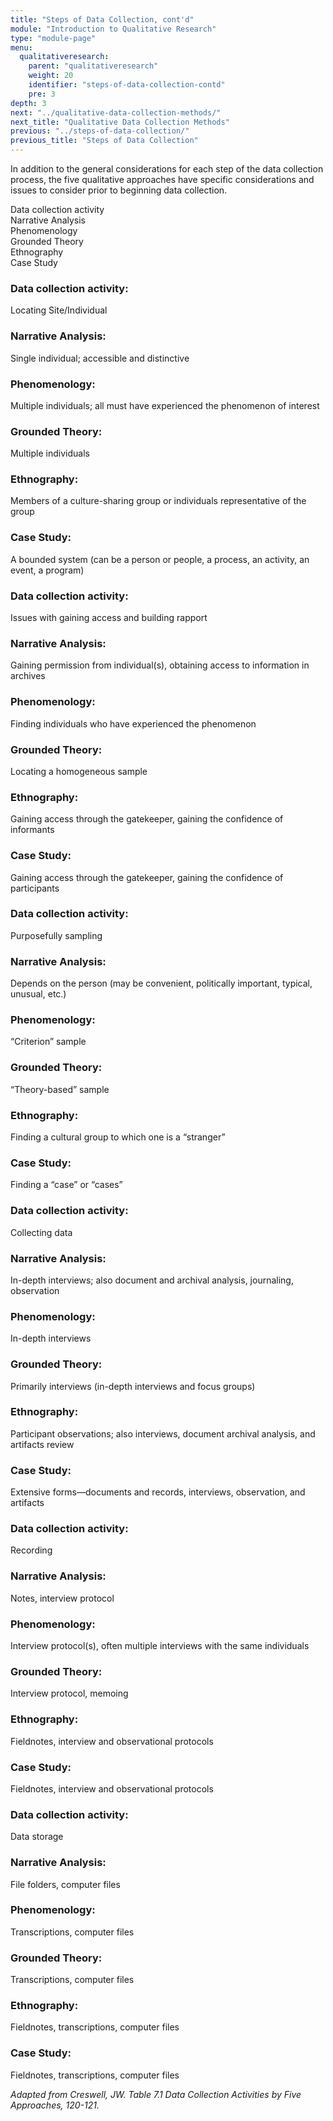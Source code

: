 ```yaml
---
title: "Steps of Data Collection, cont'd"
module: "Introduction to Qualitative Research"
type: "module-page"
menu:
  qualitativeresearch:
    parent: "qualitativeresearch"
    weight: 20
    identifier: "steps-of-data-collection-contd"
    pre: 3
depth: 3
next: "../qualitative-data-collection-methods/"
next_title: "Qualitative Data Collection Methods"
previous: "../steps-of-data-collection/"
previous_title: "Steps of Data Collection"
---
```


In addition to the general considerations for each step of the data collection process, the five qualitative approaches have specific considerations and issues to consider prior to beginning data collection.

<div class="row table-layout-display high-density col-header d-none d-md-flex" aria-hidden="true">
    <div class="col-md-2">
        Data collection activity
    </div>
    <div class="col-md-2">
        Narrative Analysis
    </div>
    <div class="col-md-2">
        Phenomenology
    </div>
    <div class="col-md-2">
        Grounded Theory
    </div>
    <div class="col-md-2">
        Ethnography
    </div>
    <div class="col-md-2">
        Case Study
    </div>
</div>
<div class="row table-layout-display high-density mb-5 mb-md-0" aria-label="Locating Site/Individual">
    <div class="col-12 col-md-2 th2">
        <h3 class="d-block d-md-none" aria-hidden="false">Data collection activity:</h3>
        <p>
        Locating Site/Individual
        </p>
    </div>
    <div class="col-12 col-md-2">
        <h3 class="d-block d-md-none" aria-hidden="false">Narrative Analysis:</h3>
        <p>
        Single individual; accessible and distinctive
        </p>
    </div>
    <div class="col-12 col-md-2">
        <h3 class="d-block d-md-none" aria-hidden="false">Phenomenology:</h3>
        <p>
        Multiple individuals; all must have experienced the phenomenon of interest
        </p>
    </div>
    <div class="col-12 col-md-2">
        <h3 class="d-block d-md-none" aria-hidden="false">Grounded Theory:</h3>
        <p>
        Multiple individuals
        </p>
    </div>
    <div class="col-12 col-md-2">
        <h3 class="d-block d-md-none" aria-hidden="false">Ethnography:</h3>
        <p>
        Members of a culture-sharing group or individuals representative of the group
        </p>
    </div>
    <div class="col-12 col-md-2">
        <h3 class="d-block d-md-none" aria-hidden="false">Case Study:</h3>
        <p>
        A bounded system (can be a person or people, a process, an activity, an event, a program)
        </p>
    </div>
</div>
<div class="row table-layout-display high-density mb-5 mb-md-0" aria-label="Issues with gaining access and building rapport">
    <div class="col-12 col-md-2 th2">
        <h3 class="d-block d-md-none" aria-hidden="false">Data collection activity:</h3>
        <p>
        Issues with gaining access and building rapport
        </p>
    </div>
    <div class="col-12 col-md-2">
        <h3 class="d-block d-md-none" aria-hidden="false">Narrative Analysis:</h3>
        <p>
        Gaining permission from individual(s), obtaining access to information in archives
        </p>
    </div>
    <div class="col-12 col-md-2">
        <h3 class="d-block d-md-none" aria-hidden="false">Phenomenology:</h3>
        <p>
        Finding individuals who have experienced the phenomenon
        </p>
    </div>
    <div class="col-12 col-md-2">
        <h3 class="d-block d-md-none" aria-hidden="false">Grounded Theory:</h3>
        <p>
        Locating a homogeneous sample
        </p>
    </div>
    <div class="col-12 col-md-2">
        <h3 class="d-block d-md-none" aria-hidden="false">Ethnography:</h3>
        <p>
        Gaining access through the gatekeeper, gaining the confidence of informants
        </p>
    </div>
    <div class="col-12 col-md-2">
        <h3 class="d-block d-md-none" aria-hidden="false">Case Study:</h3>
        <p>
        Gaining access through the gatekeeper, gaining the confidence of participants
        </p>
    </div>
</div>
<div class="row table-layout-display high-density mb-5 mb-md-0" aria-label="Purposefully sampling">
    <div class="col-12 col-md-2 th2">
        <h3 class="d-block d-md-none" aria-hidden="false">Data collection activity:</h3>
        <p>
        Purposefully sampling
        </p>
    </div>
    <div class="col-12 col-md-2">
        <h3 class="d-block d-md-none" aria-hidden="false">Narrative Analysis:</h3>
        <p>
        Depends on the person (may be convenient, politically important, typical, unusual, etc.)
        </p>
    </div>
    <div class="col-12 col-md-2">
        <h3 class="d-block d-md-none" aria-hidden="false">Phenomenology:</h3>
        <p>
        “Criterion” sample
        </p>
    </div>
    <div class="col-12 col-md-2">
        <h3 class="d-block d-md-none" aria-hidden="false">Grounded Theory:</h3>
        <p>
        “Theory-based” sample
        </p>
    </div>
    <div class="col-12 col-md-2">
        <h3 class="d-block d-md-none" aria-hidden="false">Ethnography:</h3>
        <p>
        Finding a cultural group to which one is a “stranger”
        </p>
    </div>
    <div class="col-12 col-md-2">
        <h3 class="d-block d-md-none" aria-hidden="false">Case Study:</h3>
        <p>
        Finding a “case” or “cases”
        </p>
    </div>
</div>
<div class="row table-layout-display high-density mb-5 mb-md-0" aria-label="Collecting data">
    <div class="col-12 col-md-2 th2">
        <h3 class="d-block d-md-none" aria-hidden="false">Data collection activity:</h3>
        <p>
        Collecting data
        </p>
    </div>
    <div class="col-12 col-md-2">
        <h3 class="d-block d-md-none" aria-hidden="false">Narrative Analysis:</h3>
        <p>
        In-depth interviews; also document and archival analysis, journaling, observation
        </p>
    </div>
    <div class="col-12 col-md-2">
        <h3 class="d-block d-md-none" aria-hidden="false">Phenomenology:</h3>
        <p>
        In-depth interviews
        </p>
    </div>
    <div class="col-12 col-md-2">
        <h3 class="d-block d-md-none" aria-hidden="false">Grounded Theory:</h3>
        <p>
        Primarily interviews (in-depth interviews and focus groups)
        </p>
    </div>
    <div class="col-12 col-md-2">
        <h3 class="d-block d-md-none" aria-hidden="false">Ethnography:</h3>
        <p>
        Participant observations; also interviews, document archival analysis, and artifacts review
        </p>
    </div>
    <div class="col-12 col-md-2">
        <h3 class="d-block d-md-none" aria-hidden="false">Case Study:</h3>
        <p>
        Extensive forms—documents and records, interviews, observation, and artifacts
        </p>
    </div>
</div>
<div class="row table-layout-display high-density mb-5 mb-md-0" aria-label="Recording">
    <div class="col-12 col-md-2 th2">
        <h3 class="d-block d-md-none" aria-hidden="false">Data collection activity:</h3>
        <p>
        Recording
        </p>
    </div>
    <div class="col-12 col-md-2">
        <h3 class="d-block d-md-none" aria-hidden="false">Narrative Analysis:</h3>
        <p>
        Notes, interview protocol
        </p>
    </div>
    <div class="col-12 col-md-2">
        <h3 class="d-block d-md-none" aria-hidden="false">Phenomenology:</h3>
        <p>
        Interview protocol(s), often multiple interviews with the same individuals
        </p>
    </div>
    <div class="col-12 col-md-2">
        <h3 class="d-block d-md-none" aria-hidden="false">Grounded Theory:</h3>
        <p>
        Interview protocol, memoing
        </p>
    </div>
    <div class="col-12 col-md-2">
        <h3 class="d-block d-md-none" aria-hidden="false">Ethnography:</h3>
        <p>
        Fieldnotes, interview and observational protocols
        </p>
    </div>
    <div class="col-12 col-md-2">
        <h3 class="d-block d-md-none" aria-hidden="false">Case Study:</h3>
        <p>
        Fieldnotes, interview and observational protocols
        </p>
    </div>
</div>
<div class="row table-layout-display high-density mb-5 mb-md-0" aria-label="Data storage">
    <div class="col-12 col-md-2 th2">
        <h3 class="d-block d-md-none" aria-hidden="false">Data collection activity:</h3>
        <p>
        Data storage
        </p>
    </div>
    <div class="col-12 col-md-2">
        <h3 class="d-block d-md-none" aria-hidden="false">Narrative Analysis:</h3>
        <p>
        File folders, computer files
        </p>
    </div>
    <div class="col-12 col-md-2">
        <h3 class="d-block d-md-none" aria-hidden="false">Phenomenology:</h3>
        <p>
        Transcriptions, computer files
        </p>
    </div>
    <div class="col-12 col-md-2">
        <h3 class="d-block d-md-none" aria-hidden="false">Grounded Theory:</h3>
        <p>
        Transcriptions, computer files
        </p>
    </div>
    <div class="col-12 col-md-2">
        <h3 class="d-block d-md-none" aria-hidden="false">Ethnography:</h3>
        <p>
        Fieldnotes, transcriptions, computer files
        </p>
    </div>
    <div class="col-12 col-md-2">
        <h3 class="d-block d-md-none" aria-hidden="false">Case Study:</h3>
        <p>
        Fieldnotes, transcriptions, computer files
        </p>
    </div>
</div>

_Adapted from Creswell, JW. Table 7.1 Data Collection Activities by Five Approaches, 120-121._
